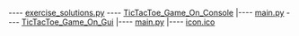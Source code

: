 ---- [exercise_solutions.py](https://github.com/R4mp4g3-0/simple_exercises/blob/main/Python/exercise_solutions.py)
---- [TicTacToe_Game_On_Console](https://github.com/R4mp4g3-0/simple_exercises/tree/main/Python/TicTacToe_Game_On_Console)
      |---- [main.py](https://github.com/R4mp4g3-0/simple_exercises/blob/main/Python/TicTacToe_Game_On_Console/main.py)
---- [TicTacToe_Game_On_Gui](https://github.com/R4mp4g3-0/simple_exercises/blob/main/Python/TicTacToe_Game_On_Gui)
      |---- [main.py](https://github.com/R4mp4g3-0/simple_exercises/blob/main/Python/TicTacToe_Game_On_Gui/main.py)
      |---- [icon.ico](https://github.com/R4mp4g3-0/simple_exercises/blob/main/Python/TicTacToe_Game_On_Gui/icon.ico)
